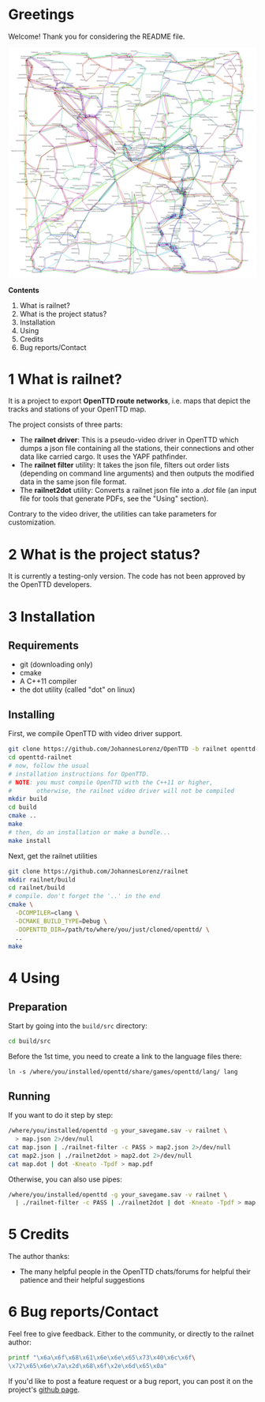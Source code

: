 # Greetings
Welcome! Thank you for considering the README file.

![An example image](data/example.png "Example output")

**Contents**
  1. What is railnet?
  2. What is the project status?
  3. Installation
  4. Using
  5. Credits
  6. Bug reports/Contact

# 1 What is railnet?
It is a project to export **OpenTTD route networks**, i.e. maps that depict
the tracks and stations of your OpenTTD map.

The project consists of three parts:
  * The **railnet driver**: This is a pseudo-video driver in OpenTTD which
    dumps a json file containing all the stations, their connections and other
    data like carried cargo. It uses the YAPF pathfinder.
  * The **railnet filter** utility: It takes the json file, filters out order
    lists (depending on command line arguments) and then outputs the modified
    data in the same json file format.
  * The **railnet2dot** utility: Converts a railnet json file into a *.dot*
    file (an input file for tools that generate PDFs, see the "Using"
    section).

Contrary to the video driver, the utilities can take parameters for
customization.

# 2 What is the project status?
It is currently a testing-only version. The code has not been approved by the
OpenTTD developers.

# 3 Installation
## Requirements
  * git (downloading only)
  * cmake
  * A C++11 compiler
  * the dot utility (called "dot" on linux)

## Installing

First, we compile OpenTTD with video driver support.

```sh
git clone https://github.com/JohannesLorenz/OpenTTD -b railnet openttd-railnet
cd openttd-railnet
# now, follow the usual
# installation instructions for OpenTTD.
# NOTE: you must compile OpenTTD with the C++11 or higher,
#       otherwise, the railnet video driver will not be compiled
mkdir build
cd build
cmake ..
make
# then, do an installation or make a bundle...
make install
```

Next, get the railnet utilities
```sh
git clone https://github.com/JohannesLorenz/railnet
mkdir railnet/build
cd railnet/build
# compile. don't forget the '..' in the end
cmake \
  -DCOMPILER=clang \
  -DCMAKE_BUILD_TYPE=Debug \
  -DOPENTTD_DIR=/path/to/where/you/just/cloned/openttd/ \
  ..
make
```

# 4 Using

## Preparation

Start by going into the `build/src` directory:
```sh
cd build/src
```

Before the 1st time, you need to create a link to the language files there:
```
ln -s /where/you/installed/openttd/share/games/openttd/lang/ lang
```

## Running

If you want to do it step by step:
```sh
/where/you/installed/openttd -g your_savegame.sav -v railnet \
  > map.json 2>/dev/null
cat map.json | ./railnet-filter -c PASS > map2.json 2>/dev/null
cat map2.json | ./railnet2dot > map2.dot 2>/dev/null
cat map.dot | dot -Kneato -Tpdf > map.pdf
```

Otherwise, you can also use pipes:
```sh
/where/you/installed/openttd -g your_savegame.sav -v railnet \
  | ./railnet-filter -c PASS | ./railnet2dot | dot -Kneato -Tpdf > map.pdf
```

# 5 Credits
The author thanks:
  * The many helpful people in the OpenTTD chats/forums for helpful
    their patience and their helpful suggestions

# 6 Bug reports/Contact

Feel free to give feedback. Either to the community, or directly to the
railnet author:

```sh
printf "\x6a\x6f\x68\x61\x6e\x6e\x65\x73\x40\x6c\x6f\
\x72\x65\x6e\x7a\x2d\x68\x6f\x2e\x6d\x65\x0a"
```

If you'd like to post a feature request or a bug report, you can post it on
the project's
[github page](https://github.com/JohannesLorenz/railnet/issues/new).

